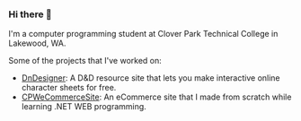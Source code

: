 ### Hi there 👋

I'm a computer programming student at Clover Park Technical College in Lakewood, WA.

Some of the projects that I've worked on:
- <a href="https://github.com/NullPointer1331/DnDesigner.git">DnDesigner</a>: A D&D resource site that lets you make interactive online character sheets for free.
- <a href="https://github.com/ScarlandianProgrammer/CPWeCommerceSite.git">CPWeCommerceSite</a>: An eCommerce site that I made from scratch while learning .NET WEB programming.

<!--
**ScarlandianProgrammer/ScarlandianProgrammer** is a ✨ _special_ ✨ repository because its `README.md` (this file) appears on your GitHub profile.

Here are some ideas to get you started:

- 🔭 I’m currently working on ...
- 🌱 I’m currently learning ...
- 👯 I’m looking to collaborate on ...
- 🤔 I’m looking for help with ...
- 💬 Ask me about ...
- 📫 How to reach me: ...
- 😄 Pronouns: ...
- ⚡ Fun fact: ...
-->
